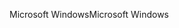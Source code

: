 <span data-ttu-id="10875-101">Microsoft Windows</span><span class="sxs-lookup"><span data-stu-id="10875-101">Microsoft Windows</span></span>